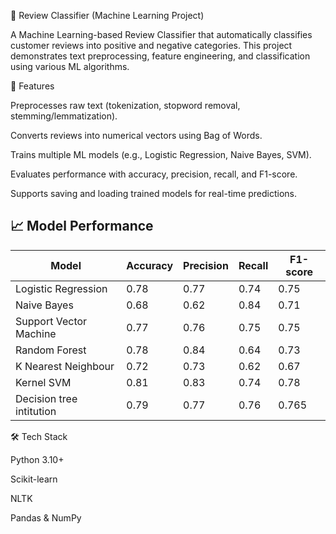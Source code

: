📌 Review Classifier (Machine Learning Project)

A Machine Learning-based Review Classifier that automatically classifies customer reviews into positive and negative categories. This project demonstrates text preprocessing, feature engineering, and classification using various ML algorithms.

🚀 Features

Preprocesses raw text (tokenization, stopword removal, stemming/lemmatization).

Converts reviews into numerical vectors using Bag of Words.

Trains multiple ML models (e.g., Logistic Regression, Naive Bayes, SVM).

Evaluates performance with accuracy, precision, recall, and F1-score.

Supports saving and loading trained models for real-time predictions.

## 📈 Model Performance

| Model                  | Accuracy | Precision | Recall | F1-score |
|-------------------------|----------|-----------|--------|----------|
| Logistic Regression     | 0.78     | 0.77      | 0.74   | 0.75     |
| Naive Bayes             | 0.68     | 0.62      | 0.84   | 0.71     |
| Support Vector Machine  | 0.77     | 0.76      | 0.75   | 0.75     |
| Random Forest           | 0.78     | 0.84      | 0.64   | 0.73     |
|K Nearest Neighbour      |0.72      |0.73       |0.62    |0.67      |
|Kernel SVM               |0.81      |0.83       |0.74    |0.78      |
|Decision tree intitution |0.79      |0.77       |0.76    |0.765     |

🛠️ Tech Stack

Python 3.10+

Scikit-learn

NLTK 

Pandas & NumPy

